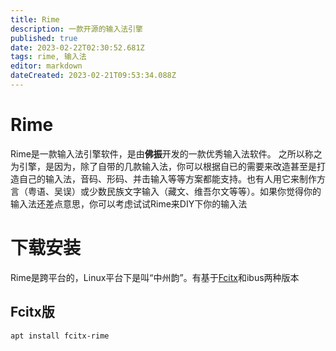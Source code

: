 ```yaml
---
title: Rime
description: 一款开源的输入法引擎
published: true
date: 2023-02-22T02:30:52.681Z
tags: rime, 输入法
editor: markdown
dateCreated: 2023-02-21T09:53:34.088Z
---
```


# Rime
Rime是一款输入法引擎软件，是由**佛振**开发的一款优秀输入法软件。
之所以称之为引擎，是因为，除了自带的几款输入法，你可以根据自已的需要来改造甚至是打造自己的输入法，音码、形码、并击输入等等方案都能支持。也有人用它来制作方言（粤语、吴误）或少数民族文字输入（藏文、维吾尔文等等）。如果你觉得你的输入法还差点意思，你可以考虑试试Rime来DIY下你的输入法

# 下载安装
Rime是跨平台的，Linux平台下是叫“中州韵”。有基于[Fcitx](/zh/软件/语言与输入法/Fcitx5)和ibus两种版本
## Fcitx版
```
apt install fcitx-rime
```
